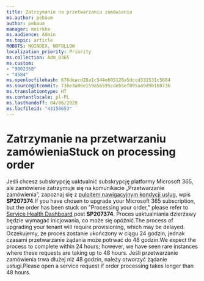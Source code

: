 ```yaml
---
title: Zatrzymanie na przetwarzaniu zamówienia
ms.author: pebaum
author: pebaum
manager: mnirkhe
ms.audience: Admin
ms.topic: article
ROBOTS: NOINDEX, NOFOLLOW
localization_priority: Priority
ms.collection: Adm_O365
ms.custom:
- "9002358"
- "4584"
ms.openlocfilehash: 676deacd28a1c544e605120a5dccd331531c5684
ms.sourcegitcommit: 73be3a06e159a56595cdeb5ef095aa9d9b16073b
ms.translationtype: HT
ms.contentlocale: pl-PL
ms.lasthandoff: 04/06/2020
ms.locfileid: "43158653"
---
```

# <a name="stuck-on-processing-order"></a><span data-ttu-id="c78c3-102">Zatrzymanie na przetwarzaniu zamówienia</span><span class="sxs-lookup"><span data-stu-id="c78c3-102">Stuck on processing order</span></span>

<span data-ttu-id="c78c3-103">Jeśli chcesz subskrypcję uaktualnić subskrypcję platformy Microsoft 365, ale zamówienie zatrzymuje się na komunikacie „Przetwarzanie zamówienia”, zapoznaj się z [pulpitem nawigacyjnym kondycji usług](https://admin.microsoft.com/AdminPortal/Home?adminportal=1&msCV=%2BbOQtMNsz0ei8f5z.0.36#/servicehealth), wpis **SP207374**.</span><span class="sxs-lookup"><span data-stu-id="c78c3-103">If you have chosen to upgrade your Microsoft 365 subscription, but the order has been stuck on "Processing your order," please refer to [Service Health Dashboard](https://admin.microsoft.com/AdminPortal/Home?adminportal=1&msCV=%2BbOQtMNsz0ei8f5z.0.36#/servicehealth) post **SP207374**.</span></span> <span data-ttu-id="c78c3-104">Proces uaktualniania dzierżawy będzie wymagać inicjowania, co może się opóźnić.</span><span class="sxs-lookup"><span data-stu-id="c78c3-104">The process of upgrading your tenant will require provisioning, which may be delayed.</span></span> <span data-ttu-id="c78c3-105">Oczekujemy, że proces zostanie ukończony w ciągu 24 godzin, jednak czasami przetwarzanie żądania może potrwać do 48 godzin.</span><span class="sxs-lookup"><span data-stu-id="c78c3-105">We expect the process to complete within 24 hours; however, we have seen rare instances where these requests are taking up to 48 hours.</span></span> <span data-ttu-id="c78c3-106">Jeśli przetwarzanie zamówienia trwa dłużej niż 48 godzin, należy otworzyć żądanie usługi.</span><span class="sxs-lookup"><span data-stu-id="c78c3-106">Please open a service request if order processing takes longer than 48 hours.</span></span>
